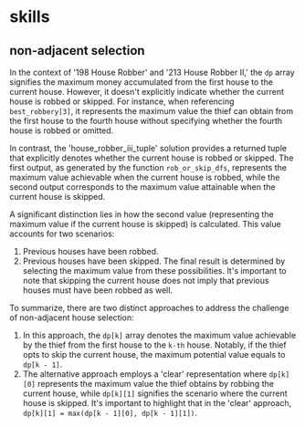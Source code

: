 # skills
## non-adjacent selection
In the context of '198 House Robber' and '213 House Robber II,' the `dp` array signifies the maximum money accumulated from the first house to the current house. However, it doesn't explicitly indicate whether the current house is robbed or skipped. For instance, when referencing `best_robbery[3]`, it represents the maximum value the thief can obtain from the first house to the fourth house without specifying whether the fourth house is robbed or omitted.

In contrast, the 'house_robber_iii_tuple' solution provides a returned tuple that explicitly denotes whether the current house is robbed or skipped. The first output, as generated by the function `rob_or_skip_dfs`, represents the maximum value achievable when the current house is robbed, while the second output corresponds to the maximum value attainable when the current house is skipped.

A significant distinction lies in how the second value (representing the maximum value if the current house is skipped) is calculated. This value accounts for two scenarios:

1. Previous houses have been robbed. 
2. Previous houses have been skipped.
The final result is determined by selecting the maximum value from these possibilities. It's important to note that skipping the current house does not imply that previous houses must have been robbed as well.

To summarize, there are two distinct approaches to address the challenge of non-adjacent house selection:
1. In this approach, the `dp[k]` array denotes the maximum value achievable by the thief from the first house to the `k-th` house. Notably, if the thief opts to skip the current house, the maximum potential value equals to `dp[k - 1]`.
2. The alternative approach employs a 'clear' representation where `dp[k][0]` represents the maximum value the thief obtains by robbing the current house, while `dp[k][1]` signifies the scenario where the current house is skipped. It's important to highlight that in the 'clear' approach, `dp[k][1] = max(dp[k - 1][0], dp[k - 1][1])`.